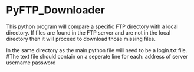 # PyFTP_Downloader

This python program will compare a specific FTP directory with a local directory.
If files are found in the FTP server and are not in the local directory then it will proceed to download those missing files.

In the same directory as the main python file will need to be a login.txt file.
#The text file should contain on a seperate line for each:
  address of server
  username
  password
